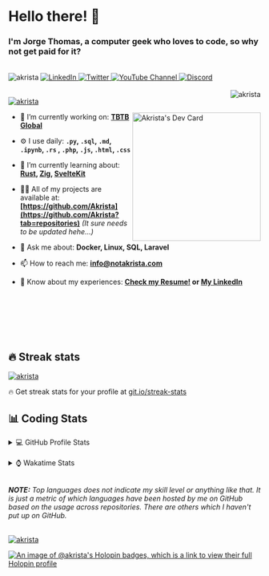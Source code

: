 # Hello there! 👋

### I'm Jorge Thomas, a computer geek who loves to code, so why not get paid for it?

</br>

<div align="left">
<img src="https://komarev.com/ghpvc/?username=akrista&label=Profile%20views&color=0e75b6&style=flat" alt="akrista" />
  <a href="https://www.linkedin.com/in/akrista/">
    <img
      src="https://img.shields.io/static/v1?logo=linkedin&style=flat&color=0072b1&label=LinkedIn&message=%E2%9B%B3"
      alt="LinkedIn"
    />
  </a>
  <a href="https://twitter.com/akristax">
    <img
      src="https://img.shields.io/badge/follow-%40akristax-1DA1F2?logo=twitter&style=flat&label=Twitter&color=0072b1&logoColor=ffffff"
      alt="Twitter"
    />
  </a>
    <a href="https://www.youtube.com/channel/UCXJa_ZGSEtalwFNbsupmjtg">
<img alt="YouTube Channel" src="https://img.shields.io/youtube/channel/subscribers/UCXJa_ZGSEtalwFNbsupmjtg?style=flat&color=0072b1&logoColor=ffffff&logo=youtube&label=Youtube">
  </a>
      <a href="https://discordapp.com/users/Akrista#1410">
<img alt="Discord" src="https://img.shields.io/discord/354241190947717120?style=flat&color=0072b1&logoColor=ffffff&logo=discord&label=Discord">
  </a>
<!--   <a href="https://www.threads.net/@notakrista"> -->
<!--     <img src="https://thread-count.vercel.app/thread-count/notakrista" alt="Akrista's Threads Account"> -->
<!-- </a> -->
  </br>
  </br>
  <a href="https://discordapp.com/users/Akrista#1410">
  <img align="right" src="https://lanyard.cnrad.dev/api/130525871277735937" alt="akrista" />
  </a>

  <p align="left">
  <a href="https://github.com/ryo-ma/github-profile-trophy">
  <img src="https://github-profile-trophy.vercel.app/?username=akrista&theme=gruvbox&no-bg=true&row=2&column=3&no-frame=true" alt="akrista" />
  </a>
  </p>

<!--   <a href="https://github.com/kittinan/spotify-github-profile" target="_blank"> -->
<!-- <img -->
<!--       width="256" -->
<!--       align="right" -->
<!--       src="https://spotify-github-profile.vercel.app/api/view?uid=21ca7hmfvx4lpeb37y7fs2vpq&cover_image=true&theme=default&show_offline=false&background_color=121212&interchange=false" -->
<!--       alt="Akrista's Spotify" -->
<!--     /> -->
<!-- </a> -->

<a href="https://app.daily.dev/akrista"><img src="https://api.daily.dev/devcards/v2/nQnOqdJn5BJngPoIsO4MP.png?type=default&r=hj6" width="256" align="right" alt="Akrista's Dev Card"/></a>

- 🔭 I’m currently working on: **[TBTB Global](https://tbtb.global/)**

- ⚙️ I use daily: **`.py`, `.sql`, `.md`, `.ipynb`, `.rs` , `.php`, `.js`, `.html`, `.css`**

- 🌱 I’m currently learning about: **[Rust](https://github.com/rust-lang/rust), [Zig](https://github.com/ziglang/zig), [SvelteKit](https://kit.svelte.dev/)**

- 👨‍💻 All of my projects are available at: **[https://github.com/Akrista](https://github.com/Akrista?tab=repositories)** _(It sure needs to be updated hehe...)_

- 💬 Ask me about: **Docker, Linux, SQL, Laravel**

- 📫 How to reach me: **info@notakrista.com**

- 📄 Know about my experiences: **[Check my Resume!](https://drive.google.com/file/d/1bDduXngJVVVsnUU1-Z36JSxIotYRIbOf/view?usp=drive_link) or [My LinkedIn](https://linkedin.com/in/akrista/)**

</br>
</br>
</br>
</br>
</br>

## 🔥 Streak stats

<a href="https://github.com/DenverCoder1/github-readme-streak-stats">
<img src="https://github-readme-streak-stats.herokuapp.com/?user=akrista&theme=gruvbox" alt="akrista" />
</a>

<p>🔥 Get streak stats for your profile at <a href="https://git.io/streak-stats">git.io/streak-stats</a></p>

## 📊 Coding Stats

<details>
<summary>💻 GitHub Profile Stats</summary>

</br>

<a href="https://github.com/anuraghazra/github-readme-stats">
<img src="https://github-readme-stats.vercel.app/api?username=akrista&show_icons=true&locale=en&theme=gruvbox" alt="Akrista's Github Stats" />
</a>

<a href="https://github.com/anuraghazra/github-readme-stats">
<img src="https://github-readme-stats.vercel.app/api/top-langs/?username=akrista&show_icons=true&locale=en&theme=gruvbox&layout=compact" alt="Most Used Languages" />
</a>

</details>

</br>

<details>
<summary>⌚ Wakatime Stats</summary>

</br>

<a href="https://github.com/anuraghazra/github-readme-stats">
<img src="https://github-readme-stats.vercel.app/api/wakatime?username=akrista&show_icons=true&locale=en&layout=compact&theme=gruvbox" alt="akrista" />
</a>

</br>

<!--START_SECTION:waka-->
![Code Time](http://img.shields.io/badge/Code%20Time-7%2C199%20hrs%2040%20mins-blue)

![Lines of code](https://img.shields.io/badge/From%20Hello%20World%20I%27ve%20Written-30.9%20million%20lines%20of%20code-blue)

**🐱 My GitHub Data** 

> 📦 449.5 kB Used in GitHub's Storage 
 > 
> 🏆 3 Contributions in the Year 2025
 > 
> 💼 Opted to Hire
 > 
> 📜 103 Public Repositories 
 > 
> 🔑 34 Private Repositories 
 > 
**I'm an Early 🐤** 

```text
🌞 Morning                1907 commits        █████░░░░░░░░░░░░░░░░░░░░   19.88 % 
🌆 Daytime                3465 commits        █████████░░░░░░░░░░░░░░░░   36.12 % 
🌃 Evening                3914 commits        ██████████░░░░░░░░░░░░░░░   40.80 % 
🌙 Night                  308 commits         █░░░░░░░░░░░░░░░░░░░░░░░░   03.21 % 
```
📅 **I'm Most Productive on Monday** 

```text
Monday                   2002 commits        █████░░░░░░░░░░░░░░░░░░░░   20.87 % 
Tuesday                  1457 commits        ████░░░░░░░░░░░░░░░░░░░░░   15.19 % 
Wednesday                1575 commits        ████░░░░░░░░░░░░░░░░░░░░░   16.42 % 
Thursday                 765 commits         ██░░░░░░░░░░░░░░░░░░░░░░░   07.97 % 
Friday                   1224 commits        ███░░░░░░░░░░░░░░░░░░░░░░   12.76 % 
Saturday                 797 commits         ██░░░░░░░░░░░░░░░░░░░░░░░   08.31 % 
Sunday                   1774 commits        █████░░░░░░░░░░░░░░░░░░░░   18.49 % 
```


📊 **This Week I Spent My Time On** 

```text
🕑︎ Time Zone: America/Caracas

💬 Programming Languages: 
Other                    24 hrs              █████████░░░░░░░░░░░░░░░░   34.84 % 
SQL                      18 hrs 27 mins      ███████░░░░░░░░░░░░░░░░░░   26.78 % 
YAML                     12 hrs 39 mins      █████░░░░░░░░░░░░░░░░░░░░   18.35 % 
Razor                    5 hrs 6 mins        ██░░░░░░░░░░░░░░░░░░░░░░░   07.40 % 
Binary                   2 hrs 55 mins       █░░░░░░░░░░░░░░░░░░░░░░░░   04.25 % 

🔥 Editors: 
VS Code                  21 hrs 17 mins      ████████░░░░░░░░░░░░░░░░░   30.88 % 
Neovim                   20 hrs 59 mins      ████████░░░░░░░░░░░░░░░░░   30.45 % 
Excel                    13 hrs 44 mins      █████░░░░░░░░░░░░░░░░░░░░   19.93 % 
Visual Studio            11 hrs 39 mins      ████░░░░░░░░░░░░░░░░░░░░░   16.91 % 
Word                     1 hr 15 mins        ░░░░░░░░░░░░░░░░░░░░░░░░░   01.83 % 

💻 Operating System: 
Windows                  36 hrs 26 mins      █████████████░░░░░░░░░░░░   52.87 % 
Linux                    32 hrs 29 mins      ████████████░░░░░░░░░░░░░   47.13 % 
```

**I Mostly Code in JavaScript** 

```text
PHP                      9 repos             ████░░░░░░░░░░░░░░░░░░░░░   14.06 % 
HTML                     4 repos             ██░░░░░░░░░░░░░░░░░░░░░░░   06.25 % 
Blade                    3 repos             █░░░░░░░░░░░░░░░░░░░░░░░░   04.69 % 
Rust                     3 repos             █░░░░░░░░░░░░░░░░░░░░░░░░   04.69 % 
TypeScript               2 repos             █░░░░░░░░░░░░░░░░░░░░░░░░   03.12 % 
```




 Last Updated on 13/02/2025 00:31:00 UTC
<!--END_SECTION:waka-->

**These Readme stats are generated using github action [awesome-readme-stats](https://github.com/anmol098/waka-readme-stats)**

</details>

</br>

_**NOTE:** Top languages does not indicate my skill level or anything like that. It is just a metric of which languages have been hosted by me on GitHub based on the usage across repositories. There are others which I haven't put up on GitHub._

</br>

<a href="https://github.com/ashutosh00710/github-readme-activity-graph">
<img src="https://github-readme-activity-graph.vercel.app/graph?username=Akrista&theme=gruvbox" alt="akrista" />
</a>

</br>

[![An image of @akrista's Holopin badges, which is a link to view their full Holopin profile](https://holopin.me/akrista)](https://holopin.io/@akrista)
